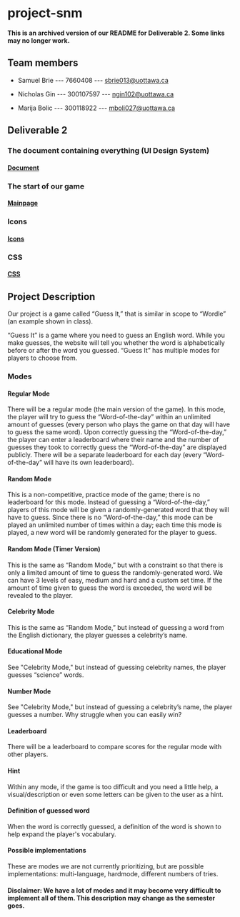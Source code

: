 # project-snm
**This is an archived version of our README for Deliverable 2. Some links may no longer work.**

## Team members
* Samuel Brie 	---     7660408    ---  sbrie013@uottawa.ca

* Nicholas Gin  ---    300107597   ---  ngin102@uottawa.ca

* Marija Bolic  ---    300118922   ---  mboli027@uottawa.ca

## Deliverable 2

### The document containing everything (UI Design System)
#### [Document](app/Deliverable_2.docx)

### The start of our game
#### [Mainpage](app/mainpage.html)

### Icons
#### [Icons](app/icons)

### CSS
#### [CSS](app/CSS)
		
## Project Description
Our project is a game called “Guess It,” that is similar in scope to “Wordle” (an example shown in class).

“Guess It” is a game where you need to guess an English word. While you make guesses, the website will tell you whether the word is alphabetically before or after the word you guessed. “Guess It” has multiple modes for players to choose from.

### Modes
#### Regular Mode
There will be a regular mode (the main version of the game). In this mode, the player will try to guess the “Word-of-the-day” within an unlimited amount of guesses (every person who plays the game on that day will have to guess the same word). Upon correctly guessing the “Word-of-the-day,” the player can enter a leaderboard where their name and the number of guesses they took to correctly guess the “Word-of-the-day” are displayed publicly. There will be a separate leaderboard for each day (every “Word-of-the-day” will have its own leaderboard).
	
#### Random Mode
This is a non-competitive, practice mode of the game; there is no leaderboard for this mode. Instead of guessing a “Word-of-the-day,” players of this mode will be given a randomly-generated word that they will have to guess. Since there is no “Word-of-the-day,” this mode can be played an unlimited number of times within a day; each time this mode is played, a new word will be randomly generated for the player to guess.

#### Random Mode (Timer Version)
This is the same as “Random Mode,” but with a constraint so that there is only a limited amount of time to guess the randomly-generated word. We can have 3 levels of easy, medium and hard and a custom set time. If the amount of time given to guess the word is exceeded, the word will be revealed to the player.

#### Celebrity Mode
This is the same as “Random Mode,” but instead of guessing a word from the English dictionary, the player guesses a celebrity’s name. 

#### Educational Mode
See "Celebrity Mode," but instead of guessing celebrity names, the player guesses “science” words.

#### Number Mode
See "Celebrity Mode," but instead of guessing a celebrity’s name, the player guesses a number. Why struggle when you can easily win?

#### Leaderboard
There will be a leaderboard to compare scores for the regular mode with other players.

#### Hint
Within any mode, if the game is too difficult and you need a little help, a visual/description or even some letters can be given to the user as a hint.

#### Definition of guessed word
When the word is correctly guessed, a definition of the word is shown to help expand the player's vocabulary. 

#### Possible implementations
These are modes we are not currently prioritizing, but are possible implementations: multi-language, hardmode, different numbers of tries.

#### Disclaimer: We have a lot of modes and it may become very difficult to implement all of them. This description may change as the semester goes. 
